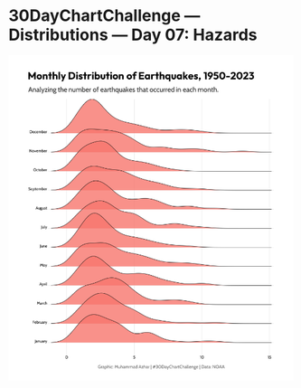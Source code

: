 # 30DayChartChallenge — Distributions — Day 07: Hazards

![earthquakes](https://github.com/imagineazhar/30DayChartChallenge2023/blob/main/07-hazards/earthquakes.png)
